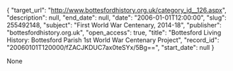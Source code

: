 {
  "target_url": "http://www.bottesfordhistory.org.uk/category_id__126.aspx", 
  "description": null, 
  "end_date": null, 
  "date": "2006-01-01T12:00:00", 
  "slug": 255492148, 
  "subject": "First World War Centenary, 2014-18", 
  "publisher": "bottesfordhistory.org.uk", 
  "open_access": true, 
  "title": "Bottesford Living History: Bottesford Parish 1st World War Centenary Project", 
  "record_id": "20060101T120000/fZACJKDUC7ax0teSYx/5Bg==", 
  "start_date": null
}

None
